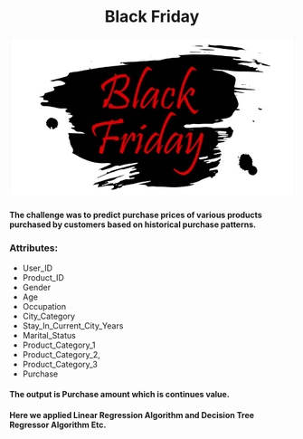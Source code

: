 # <div align="center"> Black Friday </div>
![](black.jpg)

#### The challenge was to predict purchase prices of various products purchased by customers based on historical purchase patterns.

### Attributes:
- User_ID
- Product_ID
- Gender
- Age
- Occupation
- City_Category 
-	Stay_In_Current_City_Years
- Marital_Status
- Product_Category_1
- Product_Category_2,
- Product_Category_3
- Purchase

#### The output is Purchase amount which is continues value.

#### Here we applied Linear Regression Algorithm and Decision Tree Regressor Algorithm Etc. 
